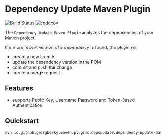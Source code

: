 # Dependency Update Maven Plugin

[![Build Status](https://cloud.drone.io/api/badges/georgberky/dependency-update-maven-plugin/status.svg)](https://cloud.drone.io/georgberky/dependency-update-maven-plugin) [![codecov](https://codecov.io/gh/georgberky/dependency-update-maven-plugin/branch/master/graph/badge.svg?token=XMHYGY0L3A)](https://codecov.io/gh/georgberky/dependency-update-maven-plugin)

The `Dependency Update Maven Plugin` analyzes the dependencies of your Maven project.

If a more recent version of a dependency is found, the plugin will

* create a new branch
* update the dependency version in the POM
* commit and push the change
* create a merge request

## Features

* supports Public Key, Username Password and Token-Based Authentication

## Quickstart

```sh
mvn io.github.georgberky.maven.plugins.depsupdate:dependency-update-maven-plugin:update
```
